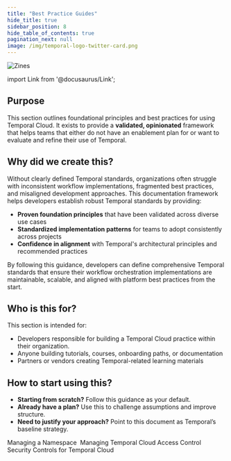 ```yaml
---
title: "Best Practice Guides"
hide_title: true
sidebar_position: 8
hide_table_of_contents: true
pagination_next: null
image: /img/temporal-logo-twitter-card.png
---
```


<img className="banner" src="/img/banners/best-practice-guides.png" alt="Zines" />

import Link from '@docusaurus/Link';

## Purpose

This section outlines foundational principles and best practices for using Temporal Cloud. It exists to provide a **validated, opinionated** framework that helps teams that either do not have an enablement plan for or want to evaluate and refine their use of Temporal. 

## Why did we create this?

Without clearly defined Temporal standards, organizations often struggle with inconsistent workflow implementations, fragmented best practices, and misaligned development approaches. This documentation framework helps developers establish robust Temporal standards by providing:

- **Proven foundation principles** that have been validated across diverse use cases
- **Standardized implementation patterns** for teams to adopt consistently across projects
- **Confidence in alignment** with Temporal's architectural principles and recommended practices

By following this guidance, developers can define comprehensive Temporal standards that ensure their workflow orchestration implementations are maintainable, scalable, and aligned with platform best practices from the start.

## Who is this for?

This section is intended for:

- Developers responsible for building a Temporal Cloud practice within their organization.
- Anyone building tutorials, courses, onboarding paths, or documentation
- Partners or vendors creating Temporal-related learning materials

## How to start using this? 

- **Starting from scratch?** Follow this guidance as your default.
- **Already have a plan?** Use this to challenge assumptions and improve structure.
- **Need to justify your approach?** Point to this document as Temporal’s baseline strategy.

<Link className="button button--primary" to="managing_a_namespace/">Managing a Namespace</Link>&nbsp;
<Link className="button button--primary" to="managing_temporal_cloud_access_control">Managing Temporal Cloud Access Control</Link>&nbsp;
<Link className="button button--primary" to="security_controls_for_temporal_cloud">Security Controls for Temporal Cloud</Link>&nbsp;